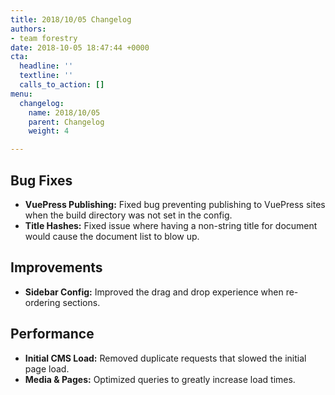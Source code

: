 ```yaml
---
title: 2018/10/05 Changelog
authors:
- team forestry
date: 2018-10-05 18:47:44 +0000
cta:
  headline: ''
  textline: ''
  calls_to_action: []
menu:
  changelog:
    name: 2018/10/05
    parent: Changelog
    weight: 4

---
```

## Bug Fixes

* **VuePress Publishing:** Fixed bug preventing publishing to VuePress sites when the build directory was not set in the config.
* **Title Hashes:** Fixed issue where having a non-string title for document would cause the document list to blow up.

## Improvements

* **Sidebar Config:** Improved the drag and drop experience when re-ordering sections.

## Performance

* **Initial CMS Load:** Removed duplicate requests that slowed the initial page load.
* **Media & Pages:** Optimized queries to greatly increase load times.